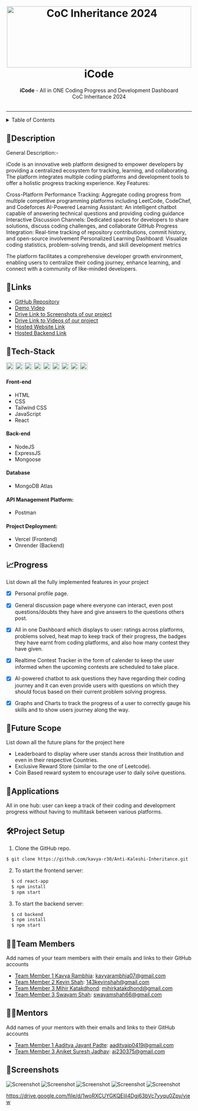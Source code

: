 <h1 align="center">
  <a href="https://github.com/CommunityOfCoders/Inheritance-2024">
    <img src="./Untitled.png" alt="CoC Inheritance 2024" width="500" height="166">
  </a>
  <br>
  iCode
</h1>

<div align="center">
   <strong>iCode</strong> - All in ONE Coding Progress and Development Dashboard<br>
  CoC Inheritance 2024 <br> <br>
</div>
<hr>

<details>
<summary>Table of Contents</summary>
  
- [Description](#description)
- [Links](#links)
- [Tech Stack](#tech-stack)
- [Progress](#progress)
- [Future Scope](#future-scope)
- [Applications](#applications)
- [Project Setup](#project-setup)
- [Usage](#usage)
- [Team Members](#team-members)
- [Mentors](#mentors)
- [Screenshots](#screenshots)
  
</details>

## 📝Description

General Description:- 

iCode is an innovative web platform designed to empower developers by providing a centralized ecosystem for tracking, learning, and collaborating. The platform integrates multiple coding platforms and development tools to offer a holistic progress tracking experience.
Key Features:

Cross-Platform Performance Tracking: Aggregate coding progress from multiple competitive programming platforms including LeetCode, CodeChef, and Codeforces
AI-Powered Learning Assistant: An intelligent chatbot capable of answering technical questions and providing coding guidance
Interactive Discussion Channels: Dedicated spaces for developers to share solutions, discuss coding challenges, and collaborate
GitHub Progress Integration: Real-time tracking of repository contributions, commit history, and open-source involvement
Personalized Learning Dashboard: Visualize coding statistics, problem-solving trends, and skill development metrics

The platform facilitates a comprehensive developer growth environment, enabling users to centralize their coding journey, enhance learning, and connect with a community of like-minded developers.

   
## 🔗Links
- [GitHub Repository](https://github.com/kavya-r30/Anti-Kaleshi-Inheritance)
- [Demo Video]()
- [Drive Link to Screenshots of our project]()
- [Drive Link to Videos of our project]()
- [Hosted Website Link]()
- [Hosted Backend Link]()


## 🤖Tech-Stack
<a href="https://www.w3.org/TR/html5/" title="HTML5"><img src="https://github.com/get-icon/geticon/raw/master/icons/html-5.svg" alt="HTML5" width="21px" height="21px"></a>
<a href="https://www.w3.org/TR/CSS/" title="CSS3"><img src="https://github.com/get-icon/geticon/raw/master/icons/css-3.svg" alt="CSS3" width="21px" height="21px"></a>
<a href="https://developer.mozilla.org/en-US/docs/Web/JavaScript" title="JavaScript"><img src="https://github.com/get-icon/geticon/raw/master/icons/javascript.svg" alt="JavaScript" width="21px" height="21px"></a>
<a href="https://reactjs.org/" title="React"><img src="https://github.com/get-icon/geticon/raw/master/icons/react.svg" alt="React" width="21px" height="21px"></a>
<a href="https://nodejs.org/" title="Node.js"><img src="https://github.com/get-icon/geticon/raw/master/icons/nodejs-icon.svg" alt="Node.js" width="21px" height="21px"></a>
<a href="https://expressjs.com/" title="Express"><img src="https://github.com/get-icon/geticon/raw/master/icons/express.svg" alt="Express" width="21px" height="21px"></a>
<a href="https://www.mongodb.org/" title="MongoDB"><img src="https://github.com/get-icon/geticon/raw/master/icons/mongodb-icon.svg" alt="MongoDB" width="21px" height="21px"></a>
<a href="https://www.npmjs.com/" title="npm"><img src="https://github.com/get-icon/geticon/raw/master/icons/npm.svg" alt="npm" width="21px" height="21px"></a>
<a href="https://code.visualstudio.com/" title="Visual Studio Code"><img src="https://github.com/get-icon/geticon/raw/master/icons/visual-studio-code.svg" alt="Visual Studio Code" width="21px" height="21px"></a>

#### Front-end

- HTML
- CSS
- Tailwind CSS
- JavaScript
- React
  
#### Back-end

- NodeJS
- ExpressJS
- Mongoose
  
#### Database

- MongoDB Atlas
  
#### API Management Platform: 

- Postman
  
#### Project Deployment: 

- Vercel (Frontend)
- Onrender (Backend)

  
## 📈Progress

List down all the fully implemented features in your project

- [x] Personal profile page. 
- [x] General discussion page where everyone can interact, even post questions/doubts they have and give answers to the questions others post.
- [x] All in one Dashboard which displays to user: ratings across platforms, problems solved, heat map to keep track of their progress, the badges they have earnt from coding platforms, and also how many contest they have given.
- [x] Realtime Contest Tracker in the form of calender to keep the user informed when the upcoming contests are scheduled to take place.
- [x] AI-powered chatbot to ask questions they have regarding their coding journey and it can even provide users with questions on which they should focus based on their current problem solving progress.
- [x] Graphs and Charts to track the progress of a user to correctly gauge his skills and to show users journey along the way.


      
## 🔮Future Scope

List down all the future plans for the project here
- Leaderboard to display where user stands across their Institution and even in their respective Countries.
- Exclusive Reward Store (similar to the one of Leetcode).
- Coin Based reward system to encourage user to daily solve questions.

  
## 💸Applications
All in one hub: user can keep a track of their coding and development progress without having to multitask between various platforms.


## 🛠Project Setup

1. Clone the GitHub repo.
```bash
$ git clone https://github.com/kavya-r30/Anti-Kaleshi-Inheritance.git
```
2. To start the frontend server:
```bash
  $ cd react-app
  $ npm install
  $ npm start
```

3. To start the backend server:
```bash
  $ cd backend
  $ npm install
  $ npm start
```

  
## 👨‍💻Team Members

Add names of your team members with their emails and links to their GitHub accounts
- [Team Member 1 Kavya Rambhia](https://github.com/kavya-r30): kavyarambhia07@gmail.com
- [Team Member 2 Kevin Shah](): 143kevinshah@gmail.com
- [Team Member 3 Mihir Katakdhond](https://github.com/mihir-k64): mihirkatakdhond@gmail.com
- [Team Member 3 Swayam Shah](https://github.com/Sonu0305): swayamshah66@gmail.com
  
## 👨‍🏫Mentors

Add names of your mentors with their emails and links to their GitHub accounts
- [Team Member 1 Aaditya Jayant Padte](https://github.com/Aaditya8C): aadityajp0419@gmail.com
- [Team Member 3 Aniket Suresh Jadhav](https://github.com/DevAniket010): aj230375@gmail.com

## 📱Screenshots
![Screenshot](https://drive.google.com/uc?export=view&id=1woRXCUYGKQElil4Dgj63bVc7yyqu0Zpy)
![Screenshot](https://drive.google.com/uc?export=view&id=1h6J-gnhCaVDroFSF50i3s8-O5gDM3u6u)
![Screenshot](https://drive.google.com/uc?export=view&id=1rxislqKigCFPhtAJqNbgKGlvK4O1G1ia)
![Screenshot](https://drive.google.com/uc?export=view&id=1gosE8xp9DMwWi901E8Wd0mk8vjM0kYwO)
![Screenshot](https://drive.google.com/uc?export=view&id=1k-z7j7de8ZBDaFq84PyZteakWbJvN_l2)

https://drive.google.com/file/d/1woRXCUYGKQElil4Dgj63bVc7yyqu0Zpy/view
